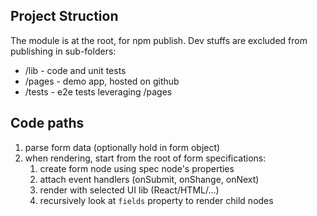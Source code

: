 ## Project Struction

The module is at the root, for npm publish. Dev stuffs are excluded from publishing in sub-folders:
- /lib - code and unit tests
- /pages - demo app, hosted on github
- /tests - e2e tests leveraging /pages


## Code paths

1. parse form data (optionally hold in form object)
2. when rendering, start from the root of form specifications:
    1. create form node using spec node's properties
    2. attach event handlers (onSubmit, onShange, onNext)
    3. render with selected UI lib (React/HTML/...)
    4. recursively look at `fields` property to render child nodes

